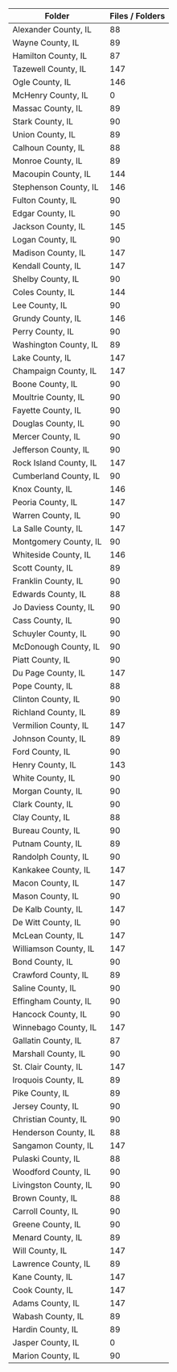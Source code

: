 | Folder                 |   Files / Folders |
|------------------------|-------------------|
| Alexander County, IL   |                88 |
| Wayne County, IL       |                89 |
| Hamilton County, IL    |                87 |
| Tazewell County, IL    |               147 |
| Ogle County, IL        |               146 |
| McHenry County, IL     |                 0 |
| Massac County, IL      |                89 |
| Stark County, IL       |                90 |
| Union County, IL       |                89 |
| Calhoun County, IL     |                88 |
| Monroe County, IL      |                89 |
| Macoupin County, IL    |               144 |
| Stephenson County, IL  |               146 |
| Fulton County, IL      |                90 |
| Edgar County, IL       |                90 |
| Jackson County, IL     |               145 |
| Logan County, IL       |                90 |
| Madison County, IL     |               147 |
| Kendall County, IL     |               147 |
| Shelby County, IL      |                90 |
| Coles County, IL       |               144 |
| Lee County, IL         |                90 |
| Grundy County, IL      |               146 |
| Perry County, IL       |                90 |
| Washington County, IL  |                89 |
| Lake County, IL        |               147 |
| Champaign County, IL   |               147 |
| Boone County, IL       |                90 |
| Moultrie County, IL    |                90 |
| Fayette County, IL     |                90 |
| Douglas County, IL     |                90 |
| Mercer County, IL      |                90 |
| Jefferson County, IL   |                90 |
| Rock Island County, IL |               147 |
| Cumberland County, IL  |                90 |
| Knox County, IL        |               146 |
| Peoria County, IL      |               147 |
| Warren County, IL      |                90 |
| La Salle County, IL    |               147 |
| Montgomery County, IL  |                90 |
| Whiteside County, IL   |               146 |
| Scott County, IL       |                89 |
| Franklin County, IL    |                90 |
| Edwards County, IL     |                88 |
| Jo Daviess County, IL  |                90 |
| Cass County, IL        |                90 |
| Schuyler County, IL    |                90 |
| McDonough County, IL   |                90 |
| Piatt County, IL       |                90 |
| Du Page County, IL     |               147 |
| Pope County, IL        |                88 |
| Clinton County, IL     |                90 |
| Richland County, IL    |                89 |
| Vermilion County, IL   |               147 |
| Johnson County, IL     |                89 |
| Ford County, IL        |                90 |
| Henry County, IL       |               143 |
| White County, IL       |                90 |
| Morgan County, IL      |                90 |
| Clark County, IL       |                90 |
| Clay County, IL        |                88 |
| Bureau County, IL      |                90 |
| Putnam County, IL      |                89 |
| Randolph County, IL    |                90 |
| Kankakee County, IL    |               147 |
| Macon County, IL       |               147 |
| Mason County, IL       |                90 |
| De Kalb County, IL     |               147 |
| De Witt County, IL     |                90 |
| McLean County, IL      |               147 |
| Williamson County, IL  |               147 |
| Bond County, IL        |                90 |
| Crawford County, IL    |                89 |
| Saline County, IL      |                90 |
| Effingham County, IL   |                90 |
| Hancock County, IL     |                90 |
| Winnebago County, IL   |               147 |
| Gallatin County, IL    |                87 |
| Marshall County, IL    |                90 |
| St. Clair County, IL   |               147 |
| Iroquois County, IL    |                89 |
| Pike County, IL        |                89 |
| Jersey County, IL      |                90 |
| Christian County, IL   |                90 |
| Henderson County, IL   |                88 |
| Sangamon County, IL    |               147 |
| Pulaski County, IL     |                88 |
| Woodford County, IL    |                90 |
| Livingston County, IL  |                90 |
| Brown County, IL       |                88 |
| Carroll County, IL     |                90 |
| Greene County, IL      |                90 |
| Menard County, IL      |                89 |
| Will County, IL        |               147 |
| Lawrence County, IL    |                89 |
| Kane County, IL        |               147 |
| Cook County, IL        |               147 |
| Adams County, IL       |               147 |
| Wabash County, IL      |                89 |
| Hardin County, IL      |                89 |
| Jasper County, IL      |                 0 |
| Marion County, IL      |                90 |